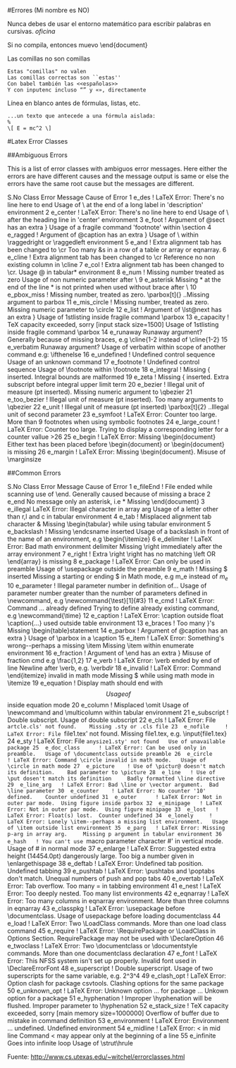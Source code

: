 #Errores (Mi nombre es NO)  
  
Nunca debes de usar el entorno matemático para escribir palabras en cursivas. $oficina$  
  
Si no compila, entonces muevo \end{document}  
  
Las comillas no son comillas  
```
Estas "comillas" no valen
Las comillas correctas son ``estas''
Con babel también las <<españolas>>
Y con inputenc incluso “” y «», directamente
```
  
Línea en blanco antes de fórmulas, listas, etc.  
```
...un texto que antecede a una fórmula aislada:
%
\[ E = mc^2 \]
```  

#Latex Error Classes

##Ambiguous Errors

This is a list of error classes with ambiguos error messages. Here either the errors are have different causes and the message output is same or else the errors have the same root cause but the messages are different.
  
S.No 	Class 	Error Message 	Cause of Error
1 	e_des 	! LaTeX Error: There's no line here to end 	Usage of \\ at the end of a long label in 'description' environment
2 	e_center 	! LaTeX Error: There's no line here to end 	Usage of \\ after the heading line in 'center' environment
3 	e_foot 	 ! Argument of \@sect has an extra } 	Usage of a fragile command 'footnote' within \section
4 	e_ragged 	 ! Argument of \@caption has an extra } 	Usage of \\ within \raggedright or \raggedleft environment
5 	e_and 	 ! Extra alignment tab has been changed to \cr 	Too many &s in a row of a table or array or eqnarray.
6 	e_cline 	 ! Extra alignment tab has been changed to \cr 	Reference no non existing column in \cline
7 	e_col 	 ! Extra alignment tab has been changed to \cr. 	Usage @ in tabular* environment
8 	e_num 	 ! Missing number treated as zero 	Usage of non numeric parameter after \\
9 	e_asterisk 	Missing * at the end of the line 	* is not printed when used without brace after \\
10 	e_pbox_miss 	 ! Missing number, treated as zero. 	\parbox[t]{} ..Missing argument to parbox
11 	e_mis_circle 	 ! Missing number, treated as zero. 	Missing numeric parameter to \circle
12 	e_list 	 ! Argument of \lst@next has an extra } 	Usage of 1stlisting inside fragile command \parbox
13 	e_capacity 	 ! TeX capacity exceeded, sorry [input stack size=1500] 	Usage of 1stlisting inside fragile command \parbox
14 	e_runaway 	Runaway argument? 	Generally because of missing braces, e.g \cline{1-2 instead of \cline{1-2}
15 	e_verbatim 	Runaway argument? 	Usage of verbatim within scope of another command e.g: \ifthenelse
16 	e_undefined 	! Undefined control sequence 	Usage of an unknown command
17 	e_footnote 	! Undefined control sequence 	Usage of \footnote within \footnote
18 	e_integral 	 ! Missing { inserted. 	Integral bounds are malformed
19 	e_zeta 	 ! Missing { inserted. 	Extra subscript before integral upper limit term
20 	e_bezier 	 ! Illegal unit of measure (pt inserted). 	Missing numeric argument to \qbezier
21 	e_too_bezier 	 ! Illegal unit of measure (pt inserted). 	Too many arguments to \qbezier
22 	e_unit 	 ! Illegal unit of measure (pt inserted) 	\parbox[t]{2} ..Illegal unit of second parameter
23 	e_symfoot 	 ! LaTeX Error: Counter too large. 	More than 9 footnotes when using symbolic footnotes
24 	e_large_count 	 ! LaTeX Error: Counter too large. 	Trying to display a corresponding letter for a counter vallue >26
25 	e_begin 	! LaTeX Error: Missing \begin{document} 	Either text has been placed before \begin{document} or \begin{document} is missing
26 	e_margin 	 ! LaTeX Error: Missing \begin{document}. 	Misuse of \marginsize
  
##Common Errors  
  
S.No 	Class 	Error Message 	Cause of Error
1 	e_fileEnd 	! File ended while scanning use of \end. 	Generally caused because of missing a brace
2 	e_end 	No message only an asterisk, i.e * 	Missing \end{document}
3 	e_illegal 	LaTeX Error: Illegal character in array arg 	Usage of a letter other than r,l and c in tabular environment
4 	e_tab 	! Misplaced alignment tab character & 	Missing \begin{tabular} while using tabular environment
5 	e_backslash 	! Missing \endcsname inserted 	Usage of a backslash in front of the name of an environment, e.g \begin{\itemize}
6 	e_delimiter 	! LaTeX Error: Bad math environment delimiter 	Missing \right immediately after the array environment
7 	e_right 	! Extra \right 	\right has no matching \left OR \end{array} is missing
8 	e_package 	! LaTeX Error: Can only be used in preamble 	Usage of \usepackage outside the preamble
9 	e_math 	! Missing $ inserted 	Missing a starting or ending $ in Math mode, e.g m_e instead of $m_e$
10 	e_parameter 	! Illegal parameter number in definition of... 	Usage of parameter number greater than the number of parameters defined in \newcommand, e.g \newcommand{\test}[1]{#3}
11 	e_cmd 	! LaTeX Error: Command ... already defined 	Trying to define already existing command, e.g \newcommand{\time}
12 	e_caption 	 ! LaTeX Error: \caption outside float 	\caption{...} used outside table environment
13 	e_braces 	 ! Too many }'s 	Missing \begin{table}statement
14 	e_parbox 	 ! Argument of \@caption has an extra } 	Usage of \parbox in a \caption
15 	e_item 	 ! LaTeX Error: Something's wrong--perhaps a missing \item 	Missing \item within enumerate environment
16 	e_fraction 	 ! Argument of \end has an extra } 	Misuse of fraction cmd e.g \frac{1,2}
17 	e_verb 	 ! LaTeX Error: \verb ended by end of line 	Newline after \verb, e.g. \verb*dir*
18 	e_invalid 	 ! LaTeX Error: Command \end{itemize} invalid in math mode 	Missing $ while using math mode in \itemize
19 	e_equation 	 ! Display math should end with $$ 	Usage of $$ inside equation mode
20 	e_column 	 ! Misplaced \omit 	Usage of \newcommand and \multicolumn within tabular environment
21 	e_subscript 	 ! Double subscript. 	Usage of double subscript
22 	e_cls 	 ! LaTeX Error: File `artcle.cls' not found. 	Missing .sty or .cls file
23 	e_nofile 	 ! LaTeX Error: File `file1.tex' not found. 	Missing file1.tex, e.g. \input{file1.tex}
24 	e_sty 	 ! LaTeX Error: File `anysize1.sty' not found 	Use of unavailable package
25 	e_doc_class 	 ! LaTeX Error: Can be used only in preamble. 	Usage of \documentclass outside preamble
26 	e_circle 	 ! LaTeX Error: Command \circle invalid in math mode. 	Usage of \circle in math mode
27 	e_picture 	 ! Use of \pictur@ doesn't match its definition. 	Bad parameter to \picture
28 	e_line 	 ! Use of \put dosen't match its definition 	Badly formatted \line directive
29 	e_line_arg 	 ! LaTeX Error: Bad \line or \vector argument. 	Bad \line parameter
30 	e_counter 	 ! LaTeX Error: No counter '10' defined. 	Counter undefined
31 	e_outer 	 ! LaTeX Error: Not in outer par mode. 	Using figure inside parbox
32 	e_minipage 	 ! LaTeX Error: Not in outer par mode. 	Using figure minipage
33 	e_lost 	 ! LaTeX Error: Float(s) lost. 	Counter undefined
34 	e_lonely 	 ! LaTeX Error: Lonely \item--perhaps a missing list environment. 	Usage of \item outside list environment
35 	e_parg 	 ! LaTeX Error: Missing p-arg in array arg. 	Missing p argument in tabular environment
36 	e_hash 	 ! You can't use `macro parameter character #' in vertical mode. 	Usage of # in normal mode
37 	e_enlarge 	 ! LaTeX Error: Suggested extra height (14454.0pt) dangerously large. 	Too big a number given in \enlargethispage
38 	e_deftab 	 ! LaTeX Error: Undefined tab position. 	Undefined tabbing
39 	e_pushtab 	 ! LaTeX Error: \pushtabs and \poptabs don't match. 	Unequal numbers of push and pop tabs
40 	e_overtab 	 ! LaTeX Error: Tab overflow. 	Too many \= in tabbing environment
41 	e_nest 	 ! LaTeX Error: Too deeply nested. 	Too many list environments
42 	e_eqnarray 	 ! LaTeX Error: Too many columns in eqnarray environment. 	More than three columns in eqnarray
43 	e_classpkg 	 ! LaTeX Error: \usepackage before \documentclass. 	Usage of usepackage before loading documentclass
44 	e_load 	 ! LaTeX Error: Two \LoadClass commands. 	More than one load class command
45 	e_require 	 ! LaTeX Error: \RequirePackage or \LoadClass in Options Section. 	RequirePackage may not be used with \DeclareOption
46 	e_twoclass 	 ! LaTeX Error: Two \documentclass or \documentstyle commands. 	More than one documentclass declaration
47 	e_font 	 ! LaTeX Error: This NFSS system isn't set up properly. 	Invalid font used in \DeclareErrorFont
48 	e_superscript 	 ! Double superscript. 	Usage of two superscripts for the same variable, e.g. 2^3^4
49 	e_clash_opt 	 ! LaTeX Error: Option clash for package csvtools. 	Clashing options for the same package
50 	e_unknown_opt 	 ! LaTeX Error: Unknown option ... for package ... 	Unkown option for a package
51 	e_hyphenation 	 ! Improper \hyphenation will be flushed. 	Improper parameter to \hyphenation
52 	e_stack_size 	 ! TeX capacity exceeded, sorry [main memory size=1000000] 	Overflow of buffer due to mistake in command definition
53 	e_environment 	 ! LaTeX Error: Environment ... undefined. 	Undefined environment
54 	e_midline 	 ! LaTeX Error: \< in mid line 	Command \< may appear only at the beginning of a line
55 	e_infinite 	Goes into infinite loop 	Usage of \\strut\hrule

Fuente: http://www.cs.utexas.edu/~witchel/errorclasses.html
  
